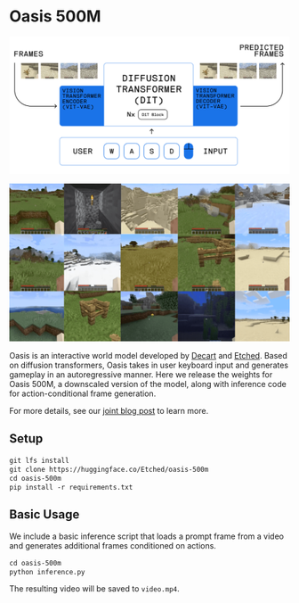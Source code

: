# Oasis 500M

![](./media/arch.png)

![](./media/thumb.png)

Oasis is an interactive world model developed by [Decart](https://www.decart.ai/) and [Etched](https://www.etched.com/). Based on diffusion transformers, Oasis takes in user keyboard input and generates gameplay in an autoregressive manner. Here we release the weights for Oasis 500M, a downscaled version of the model, along with inference code for action-conditional frame generation.

For more details, see our [joint blog post](https://oasis-model.github.io/) to learn more.

## Setup

```
git lfs install
git clone https://huggingface.co/Etched/oasis-500m
cd oasis-500m
pip install -r requirements.txt
```

## Basic Usage
We include a basic inference script that loads a prompt frame from a video and generates additional frames conditioned on actions.
```
cd oasis-500m
python inference.py
```
The resulting video will be saved to `video.mp4`.

